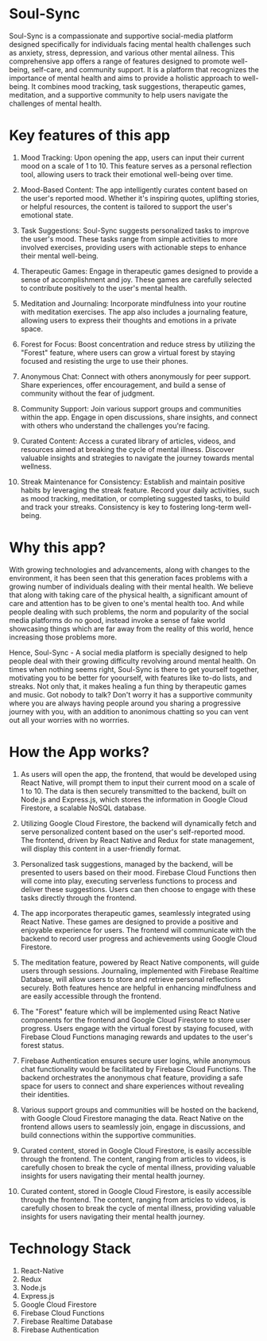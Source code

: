 # Soul-Sync
Soul-Sync is a compassionate and supportive social-media platform designed specifically for individuals facing mental health challenges such as anxiety, stress, depression, and various other mental ailness. This comprehensive app offers a range of features designed to promote well-being, self-care, and community support. It is a platform that recognizes the importance of mental health and aims to provide a holistic approach to well-being. It combines mood tracking, task suggestions, therapeutic games, meditation, and a supportive community to help users navigate the challenges of mental health.

# Key features of this app
1. Mood Tracking:
Upon opening the app, users can input their current mood on a scale of 1 to 10. This feature serves as a personal reflection tool, allowing users to track their emotional well-being over time.

2. Mood-Based Content:
The app intelligently curates content based on the user's reported mood. Whether it's inspiring quotes, uplifting stories, or helpful resources, the content is tailored to support the user's emotional state.

3. Task Suggestions:
Soul-Sync suggests personalized tasks to improve the user's mood. These tasks range from simple activities to more involved exercises, providing users with actionable steps to enhance their mental well-being.

4. Therapeutic Games:
Engage in therapeutic games designed to provide a sense of accomplishment and joy. These games are carefully selected to contribute positively to the user's mental health.

5. Meditation and Journaling:
Incorporate mindfulness into your routine with meditation exercises. The app also includes a journaling feature, allowing users to express their thoughts and emotions in a private space.

6. Forest for Focus:
Boost concentration and reduce stress by utilizing the "Forest" feature, where users can grow a virtual forest by staying focused and resisting the urge to use their phones.

7. Anonymous Chat:
Connect with others anonymously for peer support. Share experiences, offer encouragement, and build a sense of community without the fear of judgment.

8. Community Support:
Join various support groups and communities within the app. Engage in open discussions, share insights, and connect with others who understand the challenges you're facing.

9. Curated Content:
Access a curated library of articles, videos, and resources aimed at breaking the cycle of mental illness. Discover valuable insights and strategies to navigate the journey towards mental wellness.

10. Streak Maintenance for Consistency:
Establish and maintain positive habits by leveraging the streak feature. Record your daily activities, such as mood tracking, meditation, or completing suggested tasks, to build and track your streaks. Consistency is key to fostering long-term well-being.


# Why this app?
With growing technologies and advancements, along with changes to the environment, it has been seen that this generation faces problems with a growing number of individuals dealing with their mental health. We believe that along with taking care of the physical health, a significant amount of care and attention has to be given to one's mental health too. And while people dealing with such problems, the norm and popularity of the social media platforms do no good, instead invoke a sense of fake world showcasing things which are far away from the reality of this world, hence increasing those problems more.

Hence, Soul-Sync - A social media platform is specially designed to help people deal with their growing difficulty revolving around mental health. On times when nothing seems right, Soul-Sync is there to get yourself together, motivating you to be better for yoourself, with features like to-do lists, and streaks. Not only that, it makes healing a fun thing by therapeutic games and music. Got nobody to talk? Don't worry it has a supportive community where you are always having people around you sharing a progressive journey with you, with an addition to anonimous chatting so you can vent out all your worries with no worrries.


# How the App works?

1. As users will open the app, the frontend, that would be developed using React Native, will prompt them to input their current mood on a scale of 1 to 10. The data is then securely transmitted to the backend, built on Node.js and Express.js, which stores the information in Google Cloud Firestore, a scalable NoSQL database.

2. Utilizing Google Cloud Firestore, the backend will dynamically fetch and serve personalized content based on the user's self-reported mood. The frontend, driven by React Native and Redux for state management, will display this content in a user-friendly format. 

3. Personalized task suggestions, managed by the backend, will be presented to users based on their mood. Firebase Cloud Functions then will come into play, executing serverless functions to process and deliver these suggestions. Users can then choose to engage with these tasks directly through the frontend.

4. The app incorporates therapeutic games, seamlessly integrated using React Native. These games are designed to provide a positive and enjoyable experience for users. The frontend will communicate with the backend to record user progress and achievements using Google Cloud Firestore.

5. The meditation feature, powered by React Native components, will guide users through sessions. Journaling, implemented with Firebase Realtime Database, will allow users to store and retrieve personal reflections securely. Both features hence are helpful in enhancing mindfulness and are easily accessible through the frontend.

6. The "Forest" feature which will be implemented using React Native components for the frontend and Google Cloud Firestore to store user progress. Users engage with the virtual forest by staying focused, with Firebase Cloud Functions managing rewards and updates to the user's forest status.

7. Firebase Authentication ensures secure user logins, while anonymous chat functionality would be facilitated by Firebase Cloud Functions. The backend orchestrates the anonymous chat feature, providing a safe space for users to connect and share experiences without revealing their identities.

8. Various support groups and communities will be  hosted on the backend, with Google Cloud Firestore managing the data. React Native on the frontend allows users to seamlessly join, engage in discussions, and build connections within the supportive communities.

9. Curated content, stored in Google Cloud Firestore, is easily accessible through the frontend. The content, ranging from articles to videos, is carefully chosen to break the cycle of mental illness, providing valuable insights for users navigating their mental health journey.   

10. Curated content, stored in Google Cloud Firestore, is easily accessible through the frontend. The content, ranging from articles to videos, is carefully chosen to break the cycle of mental illness, providing valuable insights for users navigating their mental health journey.


# Technology Stack
  1. React-Native
  2. Redux
  3. Node.js
  4. Express.js
  5. Google Cloud Firestore
  6. Firebase Cloud Functions
  7. Firebase Realtime Database
  8. Firebase Authentication
     
